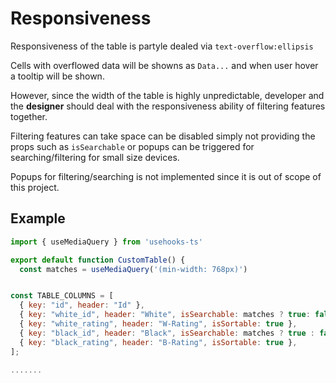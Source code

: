 # Responsiveness

Responsiveness of the table is partyle dealed via `text-overflow:ellipsis`

Cells with overflowed data will be showns as `Data...` and when user hover a tooltip will be shown.

However, since the width of the table is highly unpredictable, developer and the **designer** should deal with the responsiveness ability of filtering features together.

Filtering features can take space can be disabled simply not providing the props such as `isSearchable` or popups can be triggered for searching/filtering for small size devices.

Popups for filtering/searching is not implemented since it is out of scope of this project.

## Example

```js
import { useMediaQuery } from 'usehooks-ts'

export default function CustomTable() {
  const matches = useMediaQuery('(min-width: 768px)')


const TABLE_COLUMNS = [
  { key: "id", header: "Id" },
  { key: "white_id", header: "White", isSearchable: matches ? true: false },
  { key: "white_rating", header: "W-Rating", isSortable: true },
  { key: "black_id", header: "Black", isSearchable: matches ? true : false },
  { key: "black_rating", header: "B-Rating", isSortable: true },
];

.......
```
